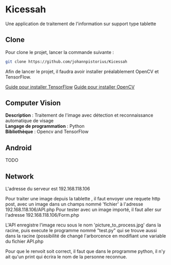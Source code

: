 # Kicessah
Une application de traitement de l'information sur support type tablette

## Clone

Pour clone le projet, lancer la commande suivante :

```bash
git clone https://github.com/johannpistorius/Kicessah
```

Afin de lancer le projet, il faudra avoir installer préalablement OpenCV et TensorFlow.

[Guide pour installer TensorFlow](https://www.tensorflow.org/install/pip) 
[Guide pour installer OpenCV](https://docs.opencv.org/3.4.1/d2/de6/tutorial_py_setup_in_ubuntu.html) 

## Computer Vision

**Description** : Traitement de l'image avec détection et reconnaissance automatique de visage  
**Langage de programmation** : Python  
**Bibliothèque** : Opencv and TensorFlow
 

## Android

TODO

## Network

L'adresse du serveur est 192.168.118.106

Pour traiter une image depuis la tablette , il faut envoyer une requete http post, avec un image dans un champs nommé 'fichier' à l'adresse 192.168.118.106/API.php
Pour tester avec un image importé, il faut aller sur l'adresse 192.168.118.106/Form.php

L'API enregistre l'image recu sous le nom 'picture_to_process.jpg' dans la racine, puis execute le programme nommé "test.py" qui se trouve aussi dans la racine (possibilité de changé l'arborcence en modifiant une variable du fichier API.php

Pour que le renvoit soit correct, il faut que dans le programme python, il n'y ait qu'un print qui écrira le nom de la personne reconnue.
